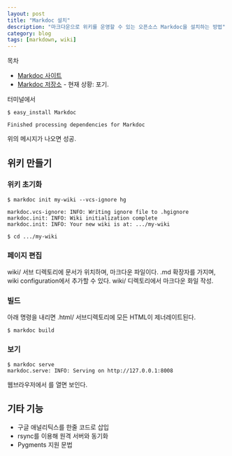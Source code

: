 ```yaml
---
layout: post
title: "Markdoc 설치"
description: "마크다운으로 위키를 운영할 수 있는 오픈소스 Markdoc을 설치하는 방법"
category: blog
tags: [markdown, wiki]
---
```


<div id="toc"><p class="toc_title">목차</p></div>

* [Markdoc 사이트](http://markdoc.org/)
* [Markdoc 저장소](https://github.com/zacharyvoase/markdoc) - 현재 상황: 포기.

터미널에서

    $ easy_install Markdoc

    Finished processing dependencies for Markdoc

위의 메시지가 나오면 성공.

## 위키 만들기

### 위키 초기화

    $ markdoc init my-wiki --vcs-ignore hg

    markdoc.vcs-ignore: INFO: Writing ignore file to .hgignore
    markdoc.init: INFO: Wiki initialization complete
    markdoc.init: INFO: Your new wiki is at: .../my-wiki

    $ cd .../my-wiki 

### 페이지 편집

wiki/ 서브 디렉토리에 문서가 위치하며, 마크다운 파일이다. .md 확장자를 가지며, wiki configuration에서 추가할 수 있다. wiki/ 디렉토리에서 마크다운 화일 작성.

### 빌드

아래 명령을 내리면 .html/ 서브디렉토리에 모든 HTML이 제너레이트된다.

    $ markdoc build

### 보기

    $ markdoc serve
    markdoc.serve: INFO: Serving on http://127.0.0.1:8008


웹브라우저에서 를 열면 보인다.

## 기타 기능

  * 구글 애널리틱스를 한줄 코드로 삽입
  * rsync를 이용해 원격 서버와 동기화
  * Pygments 지원 문법  